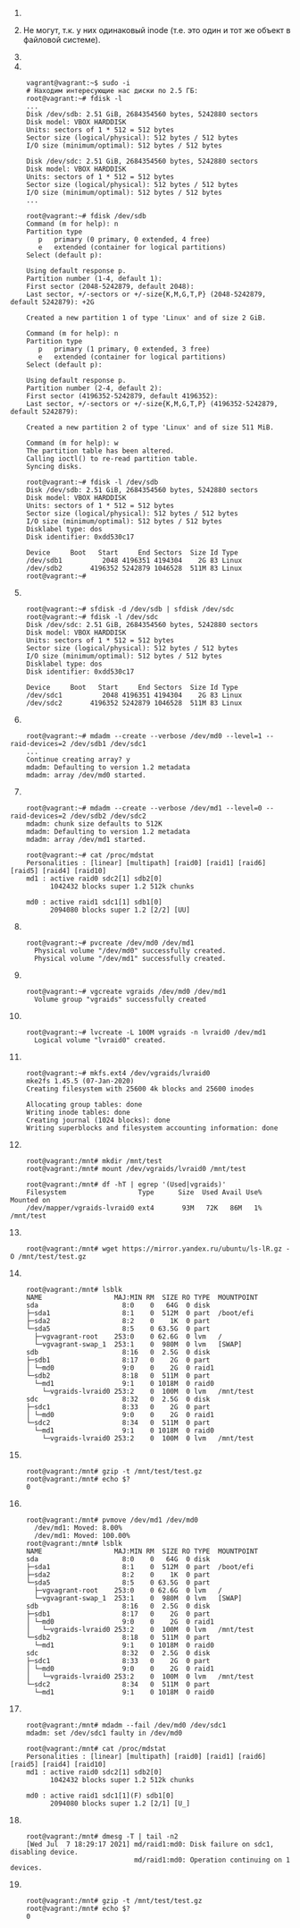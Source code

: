 1.

2. Не могут, т.к. у них одинаковый inode (т.е. это один и тот же объект в файловой системе).

3.

4.

        vagrant@vagrant:~$ sudo -i
        # Находим интересующие нас диски по 2.5 ГБ:
        root@vagrant:~# fdisk -l
        ...
        Disk /dev/sdb: 2.51 GiB, 2684354560 bytes, 5242880 sectors
        Disk model: VBOX HARDDISK
        Units: sectors of 1 * 512 = 512 bytes
        Sector size (logical/physical): 512 bytes / 512 bytes
        I/O size (minimum/optimal): 512 bytes / 512 bytes
        
        Disk /dev/sdc: 2.51 GiB, 2684354560 bytes, 5242880 sectors
        Disk model: VBOX HARDDISK
        Units: sectors of 1 * 512 = 512 bytes
        Sector size (logical/physical): 512 bytes / 512 bytes
        I/O size (minimum/optimal): 512 bytes / 512 bytes
        ...
        
        root@vagrant:~# fdisk /dev/sdb
        Command (m for help): n
        Partition type
           p   primary (0 primary, 0 extended, 4 free)
           e   extended (container for logical partitions)
        Select (default p):
        
        Using default response p.
        Partition number (1-4, default 1):
        First sector (2048-5242879, default 2048):
        Last sector, +/-sectors or +/-size{K,M,G,T,P} (2048-5242879, default 5242879): +2G
        
        Created a new partition 1 of type 'Linux' and of size 2 GiB.
        
        Command (m for help): n
        Partition type
           p   primary (1 primary, 0 extended, 3 free)
           e   extended (container for logical partitions)
        Select (default p):
        
        Using default response p.
        Partition number (2-4, default 2):
        First sector (4196352-5242879, default 4196352):
        Last sector, +/-sectors or +/-size{K,M,G,T,P} (4196352-5242879, default 5242879):
        
        Created a new partition 2 of type 'Linux' and of size 511 MiB.
        
        Command (m for help): w
        The partition table has been altered.
        Calling ioctl() to re-read partition table.
        Syncing disks.
        
        root@vagrant:~# fdisk -l /dev/sdb
        Disk /dev/sdb: 2.51 GiB, 2684354560 bytes, 5242880 sectors
        Disk model: VBOX HARDDISK
        Units: sectors of 1 * 512 = 512 bytes
        Sector size (logical/physical): 512 bytes / 512 bytes
        I/O size (minimum/optimal): 512 bytes / 512 bytes
        Disklabel type: dos
        Disk identifier: 0xdd530c17
        
        Device     Boot   Start     End Sectors  Size Id Type
        /dev/sdb1          2048 4196351 4194304    2G 83 Linux
        /dev/sdb2       4196352 5242879 1046528  511M 83 Linux
        root@vagrant:~#

5.

        root@vagrant:~# sfdisk -d /dev/sdb | sfdisk /dev/sdc
        root@vagrant:~# fdisk -l /dev/sdc
        Disk /dev/sdc: 2.51 GiB, 2684354560 bytes, 5242880 sectors
        Disk model: VBOX HARDDISK
        Units: sectors of 1 * 512 = 512 bytes
        Sector size (logical/physical): 512 bytes / 512 bytes
        I/O size (minimum/optimal): 512 bytes / 512 bytes
        Disklabel type: dos
        Disk identifier: 0xdd530c17
        
        Device     Boot   Start     End Sectors  Size Id Type
        /dev/sdc1          2048 4196351 4194304    2G 83 Linux
        /dev/sdc2       4196352 5242879 1046528  511M 83 Linux

6. 

        root@vagrant:~# mdadm --create --verbose /dev/md0 --level=1 --raid-devices=2 /dev/sdb1 /dev/sdc1
        ...
        Continue creating array? y
        mdadm: Defaulting to version 1.2 metadata
        mdadm: array /dev/md0 started.

7. 

        root@vagrant:~# mdadm --create --verbose /dev/md1 --level=0 --raid-devices=2 /dev/sdb2 /dev/sdc2
        mdadm: chunk size defaults to 512K
        mdadm: Defaulting to version 1.2 metadata
        mdadm: array /dev/md1 started.
        
        root@vagrant:~# cat /proc/mdstat
        Personalities : [linear] [multipath] [raid0] [raid1] [raid6] [raid5] [raid4] [raid10]
        md1 : active raid0 sdc2[1] sdb2[0]
              1042432 blocks super 1.2 512k chunks
        
        md0 : active raid1 sdc1[1] sdb1[0]
              2094080 blocks super 1.2 [2/2] [UU]

8.

        root@vagrant:~# pvcreate /dev/md0 /dev/md1
          Physical volume "/dev/md0" successfully created.
          Physical volume "/dev/md1" successfully created.

9.

        root@vagrant:~# vgcreate vgraids /dev/md0 /dev/md1
          Volume group "vgraids" successfully created
  
10.

        root@vagrant:~# lvcreate -L 100M vgraids -n lvraid0 /dev/md1
          Logical volume "lvraid0" created.

11.

        root@vagrant:~# mkfs.ext4 /dev/vgraids/lvraid0
        mke2fs 1.45.5 (07-Jan-2020)
        Creating filesystem with 25600 4k blocks and 25600 inodes
        
        Allocating group tables: done
        Writing inode tables: done
        Creating journal (1024 blocks): done
        Writing superblocks and filesystem accounting information: done

12. 

        root@vagrant:/mnt# mkdir /mnt/test
        root@vagrant:/mnt# mount /dev/vgraids/lvraid0 /mnt/test
        
        root@vagrant:/mnt# df -hT | egrep '(Used|vgraids)'
        Filesystem                  Type      Size  Used Avail Use% Mounted on
        /dev/mapper/vgraids-lvraid0 ext4       93M   72K   86M   1% /mnt/test

13.

        root@vagrant:/mnt# wget https://mirror.yandex.ru/ubuntu/ls-lR.gz -O /mnt/test/test.gz

14.

        root@vagrant:/mnt# lsblk
        NAME                  MAJ:MIN RM  SIZE RO TYPE  MOUNTPOINT
        sda                     8:0    0   64G  0 disk
        ├─sda1                  8:1    0  512M  0 part  /boot/efi
        ├─sda2                  8:2    0    1K  0 part
        └─sda5                  8:5    0 63.5G  0 part
          ├─vgvagrant-root    253:0    0 62.6G  0 lvm   /
          └─vgvagrant-swap_1  253:1    0  980M  0 lvm   [SWAP]
        sdb                     8:16   0  2.5G  0 disk
        ├─sdb1                  8:17   0    2G  0 part
        │ └─md0                 9:0    0    2G  0 raid1
        └─sdb2                  8:18   0  511M  0 part
          └─md1                 9:1    0 1018M  0 raid0
            └─vgraids-lvraid0 253:2    0  100M  0 lvm   /mnt/test
        sdc                     8:32   0  2.5G  0 disk
        ├─sdc1                  8:33   0    2G  0 part
        │ └─md0                 9:0    0    2G  0 raid1
        └─sdc2                  8:34   0  511M  0 part
          └─md1                 9:1    0 1018M  0 raid0
            └─vgraids-lvraid0 253:2    0  100M  0 lvm   /mnt/test

15.

        root@vagrant:/mnt# gzip -t /mnt/test/test.gz
        root@vagrant:/mnt# echo $?
        0

16.

        root@vagrant:/mnt# pvmove /dev/md1 /dev/md0
          /dev/md1: Moved: 8.00%
          /dev/md1: Moved: 100.00%
        root@vagrant:/mnt# lsblk
        NAME                  MAJ:MIN RM  SIZE RO TYPE  MOUNTPOINT
        sda                     8:0    0   64G  0 disk
        ├─sda1                  8:1    0  512M  0 part  /boot/efi
        ├─sda2                  8:2    0    1K  0 part
        └─sda5                  8:5    0 63.5G  0 part
          ├─vgvagrant-root    253:0    0 62.6G  0 lvm   /
          └─vgvagrant-swap_1  253:1    0  980M  0 lvm   [SWAP]
        sdb                     8:16   0  2.5G  0 disk
        ├─sdb1                  8:17   0    2G  0 part
        │ └─md0                 9:0    0    2G  0 raid1
        │   └─vgraids-lvraid0 253:2    0  100M  0 lvm   /mnt/test
        └─sdb2                  8:18   0  511M  0 part
          └─md1                 9:1    0 1018M  0 raid0
        sdc                     8:32   0  2.5G  0 disk
        ├─sdc1                  8:33   0    2G  0 part
        │ └─md0                 9:0    0    2G  0 raid1
        │   └─vgraids-lvraid0 253:2    0  100M  0 lvm   /mnt/test
        └─sdc2                  8:34   0  511M  0 part
          └─md1                 9:1    0 1018M  0 raid0

17.

        root@vagrant:/mnt# mdadm --fail /dev/md0 /dev/sdc1
        mdadm: set /dev/sdc1 faulty in /dev/md0
        
        root@vagrant:/mnt# cat /proc/mdstat
        Personalities : [linear] [multipath] [raid0] [raid1] [raid6] [raid5] [raid4] [raid10]
        md1 : active raid0 sdc2[1] sdb2[0]
              1042432 blocks super 1.2 512k chunks
        
        md0 : active raid1 sdc1[1](F) sdb1[0]
              2094080 blocks super 1.2 [2/1] [U_]

18.

        root@vagrant:/mnt# dmesg -T | tail -n2
        [Wed Jul  7 18:29:17 2021] md/raid1:md0: Disk failure on sdc1, disabling device.
                                   md/raid1:md0: Operation continuing on 1 devices.

19.

        root@vagrant:/mnt# gzip -t /mnt/test/test.gz
        root@vagrant:/mnt# echo $?
        0

